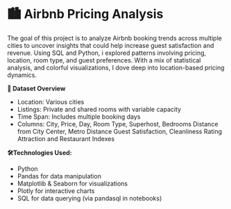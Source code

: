 # 🏙️ Airbnb Pricing Analysis
The goal of this project is to analyze Airbnb booking trends across multiple cities to uncover insights that could help increase guest satisfaction and revenue. Using SQL and Python, i explored patterns involving pricing, location, room type, and guest preferences. With a mix of statistical analysis, and colorful visualizations, I dove deep into location-based pricing dynamics.

**📂 Dataset Overview**
- Location: Various cities
- Listings: Private and shared rooms with variable capacity
- Time Span: Includes multiple booking days
- Columns:
  City, Price, Day, Room Type, Superhost, Bedrooms
  Distance from City Center, Metro Distance
  Guest Satisfaction, Cleanliness Rating
  Attraction and Restaurant Indexes


**🛠️Technologies Used:**  
- Python 
- Pandas for data manipulation
- Matplotlib & Seaborn for visualizations
- Plotly for interactive charts
- SQL for data querying (via pandasql in notebooks)
